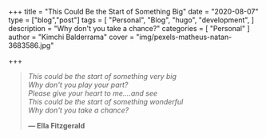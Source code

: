 +++
title = "This Could Be the Start of Something Big"
date = "2020-08-07"
type = ["blog","post"]
tags = [
    "Personal",
    "Blog",
    "hugo",
    "development",
]
description = "Why don't you take a chance?"
categories = [
	"Personal"
	]
author  = "Kimchi Balderrama"
cover = "img/pexels-matheus-natan-3683586.jpg"


+++

>_This could be the start of something very big  
>Why don't you play your part?  
>Please give your heart to me....and see  
>This could be the start of something wonderful  
>Why don't you take a chance?_
>
> **— Ella Fitzgerald**




